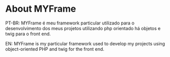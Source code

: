 <h1>About MYFrame</h1>

PT-BR:
MYFrame é meu framework particular utilizado para o desenvolvimento dos meus projetos utilizando php orientado há objetos e twig para o front end.

EN:
MYFrame is my particular framework used to develop my projects using object-oriented PHP and twig for the front end.
